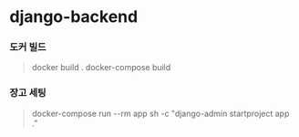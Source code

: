 # django-backend

### 도커 빌드

> docker build .
> docker-compose build

### 장고 세팅

> docker-compose run --rm app sh -c "django-admin startproject app ."

